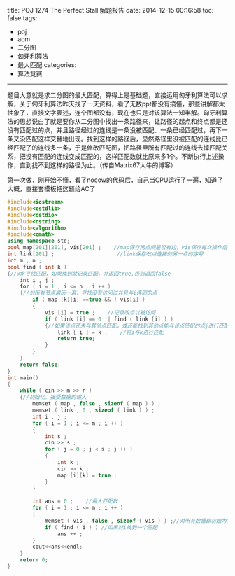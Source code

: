 title: POJ 1274 The Perfect Stall 解题报告
date: 2014-12-15 00:16:58
toc: false
tags: 
 - poj
 - acm
 - 二分图
 - 匈牙利算法
 - 最大匹配
categories:
 - 算法竞赛
---
题目大意就是求二分图的最大匹配，算得上是基础题，直接运用匈牙利算法可以求解，关于匈牙利算法昨天找了一天资料，看了无数ppt都没有搞懂，那些讲解都太抽象了，直接文字表述，连个图都没有，现在也只是对该算法一知半解。匈牙利算法的思想说白了就是要你从二分图中找出一条路径来，让路径的起点和终点都是还没有匹配过的点，并且路径经过的连线是一条没被匹配、一条已经匹配过，再下一条又没匹配这样交替地出现。找到这样的路径后，显然路径里没被匹配的连线比已经匹配了的连线多一条，于是修改匹配图，把路径里所有匹配过的连线去掉匹配关系，把没有匹配的连线变成匹配的，这样匹配数就比原来多1个。不断执行上述操作，直到找不到这样的路径为止。（传自Matrix67大牛的博客）

第一次做，刚开始不懂，看了nocow的代码后，自己当CPU运行了一遍，知道了大概，直接套模板把这题给AC了
<!--more-->
``` C++
#include<iostream>
#include<cstdlib>
#include<cstdio>
#include<cstring>
#include<algorithm>
#include<cmath>
using namespace std;
bool map[201][201], vis[201] ;    //map保存两点间是否有边，vis保存每次操作后该数是否操作过
int link[201] ;                    //link保存改点连接的另一点的序号
int m , n ;
bool find ( int k ) 
{//对k寻找匹配，如果找到就记录匹配，并返回true,否则返回false
    int i , j ;
    for ( i = 1 ; i <= n ; i ++ )
    {//对所有节点遍历一遍，寻找没有访问过并且与i连同的点
        if ( map [k][i] ==true && ! vis[i] )
        {
            vis [i] = true ;    //记录改点以被访问
            if ( link [i] == 0 || find ( link [i] ) )
            {//如果该点还未与其他点匹配，或还能找到其他点能与该点匹配的点j进行匹配，即存在增广路
                link [ i ] = k ;    //将i与k进行匹配
                return true;
            }
        }
    }
    return false;
}
int main()
{
    while ( cin >> m >> n ) 
    {//初始化，接受数据的输入
        memset ( map , false , sizeof ( map ) ) ;
        memset ( link , 0 , sizeof ( link ) ) ;
        int i , j ;
        for ( i = 1 ; i <= m ; i ++ )
        {
            int s ;
            cin >> s ;
            for ( j = 0 ; j < s ; j ++ )
            {
                int k ;
                cin >> k ;
                map [i][k] = true ;
            }
        }
 
        int ans = 0 ;    //最大匹配数
        for ( i = 1 ; i <= m ; i ++ )
        {
            memset ( vis , false , sizeof ( vis ) ) ;//对所有数据都初始为0，表明数据还没有试探
            if ( find ( i ) ) //如果对i找到一个匹配
                ans ++ ;
        }
        cout<<ans<<endl;
    }
    return 0;
}
```
